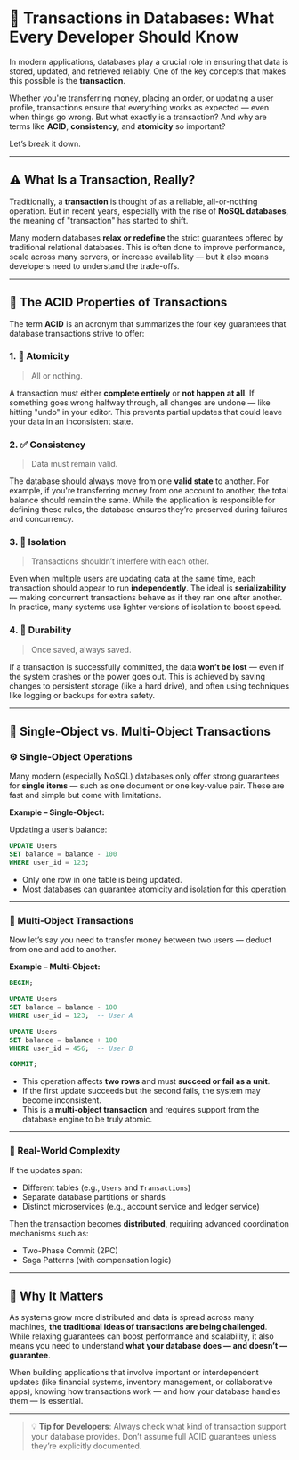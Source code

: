 <!--
author: "Avinash Gurugubelli",
title: "Transactions in Databases: ACID, Single vs Multi-Object Operations Explained",
description: "A beginner-friendly introduction to ACID properties, the meaning of transactions, and the difference between single-object and multi-object operations in modern databases.",
tags: [
  "ACID",
  "Transactions",
  "Atomicity",
  "Consistency",
  "Isolation",
  "Durability",
  "Single-Object Transactions",
  "Multi-Object Transactions",
  "Distributed Databases",
  "System Design",
  "Database Consistency"
],
references: [{
  title: "Designing Data-Intensive Applications",
  authors: ["Martin Kleppmann"],
  publisher: "O'Reilly Media",
  year: 2017,
  url: "https://dataintensive.net/"
}]
-->

# 💾 Transactions in Databases: What Every Developer Should Know

In modern applications, databases play a crucial role in ensuring that data is stored, updated, and retrieved reliably. One of the key concepts that makes this possible is the **transaction**.

Whether you're transferring money, placing an order, or updating a user profile, transactions ensure that everything works as expected — even when things go wrong. But what exactly is a transaction? And why are terms like **ACID**, **consistency**, and **atomicity** so important?

Let’s break it down.

---

## ⚠️ What Is a Transaction, Really?

Traditionally, a **transaction** is thought of as a reliable, all-or-nothing operation. But in recent years, especially with the rise of **NoSQL databases**, the meaning of "transaction" has started to shift.

Many modern databases **relax or redefine** the strict guarantees offered by traditional relational databases. This is often done to improve performance, scale across many servers, or increase availability — but it also means developers need to understand the trade-offs.

---

## 🔐 The ACID Properties of Transactions

The term **ACID** is an acronym that summarizes the four key guarantees that database transactions strive to offer:

### 1. 🧱 Atomicity
> All or nothing.

A transaction must either **complete entirely** or **not happen at all**. If something goes wrong halfway through, all changes are undone — like hitting "undo" in your editor. This prevents partial updates that could leave your data in an inconsistent state.

### 2. ✅ Consistency
> Data must remain valid.

The database should always move from one **valid state** to another. For example, if you're transferring money from one account to another, the total balance should remain the same. While the application is responsible for defining these rules, the database ensures they’re preserved during failures and concurrency.

### 3. 🧩 Isolation
> Transactions shouldn’t interfere with each other.

Even when multiple users are updating data at the same time, each transaction should appear to run **independently**. The ideal is **serializability** — making concurrent transactions behave as if they ran one after another. In practice, many systems use lighter versions of isolation to boost speed.

### 4. 💾 Durability
> Once saved, always saved.

If a transaction is successfully committed, the data **won’t be lost** — even if the system crashes or the power goes out. This is achieved by saving changes to persistent storage (like a hard drive), and often using techniques like logging or backups for extra safety.

---

## 🧠 Single-Object vs. Multi-Object Transactions

### ⚙️ Single-Object Operations

Many modern (especially NoSQL) databases only offer strong guarantees for **single items** — such as one document or one key-value pair. These are fast and simple but come with limitations.

**Example – Single-Object:**

Updating a user’s balance:

```sql
UPDATE Users
SET balance = balance - 100
WHERE user_id = 123;
```

- Only one row in one table is being updated.
- Most databases can guarantee atomicity and isolation for this operation.

---

### 🔄 Multi-Object Transactions

Now let’s say you need to transfer money between two users — deduct from one and add to another.

**Example – Multi-Object:**

```sql
BEGIN;

UPDATE Users
SET balance = balance - 100
WHERE user_id = 123;  -- User A

UPDATE Users
SET balance = balance + 100
WHERE user_id = 456;  -- User B

COMMIT;
```

- This operation affects **two rows** and must **succeed or fail as a unit**.
- If the first update succeeds but the second fails, the system may become inconsistent.
- This is a **multi-object transaction** and requires support from the database engine to be truly atomic.

---

### 🧠 Real-World Complexity

If the updates span:
- Different tables (e.g., `Users` and `Transactions`)
- Separate database partitions or shards
- Distinct microservices (e.g., account service and ledger service)

Then the transaction becomes **distributed**, requiring advanced coordination mechanisms such as:
- Two-Phase Commit (2PC)
- Saga Patterns (with compensation logic)

---

## 🧭 Why It Matters

As systems grow more distributed and data is spread across many machines, **the traditional ideas of transactions are being challenged**. While relaxing guarantees can boost performance and scalability, it also means you need to understand **what your database does — and doesn’t — guarantee**.

When building applications that involve important or interdependent updates (like financial systems, inventory management, or collaborative apps), knowing how transactions work — and how your database handles them — is essential.

---

> 💡 **Tip for Developers**: Always check what kind of transaction support your database provides. Don’t assume full ACID guarantees unless they’re explicitly documented.
